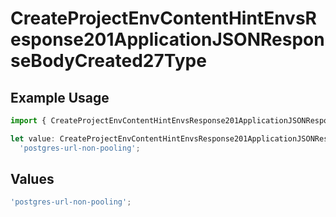 # CreateProjectEnvContentHintEnvsResponse201ApplicationJSONResponseBodyCreated27Type

## Example Usage

```typescript
import { CreateProjectEnvContentHintEnvsResponse201ApplicationJSONResponseBodyCreated27Type } from '@vercel/client/models/operations';

let value: CreateProjectEnvContentHintEnvsResponse201ApplicationJSONResponseBodyCreated27Type =
  'postgres-url-non-pooling';
```

## Values

```typescript
'postgres-url-non-pooling';
```

